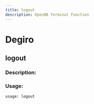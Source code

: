 ```yaml
---
title: logout
description: OpenBB Terminal Function
---
```


# Degiro

## logout

### Description: 



### Usage: 
```python
usage: logout
```



